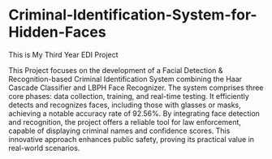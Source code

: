 # Criminal-Identification-System-for-Hidden-Faces
This is My Third Year EDI Project 

This Project focuses on the development of a Facial Detection & Recognition-based Criminal Identification System combining the Haar Cascade Classifier and LBPH Face Recognizer.
The system comprises three core phases: data collection, training, and real-time testing. It efficiently detects and recognizes faces, including those with glasses or masks,
achieving a notable accuracy rate of 92.56%. By integrating face detection and recognition, the project offers a reliable tool for law enforcement, capable of displaying criminal names and confidence scores.
This innovative approach enhances public safety, proving its practical value in real-world scenarios.
